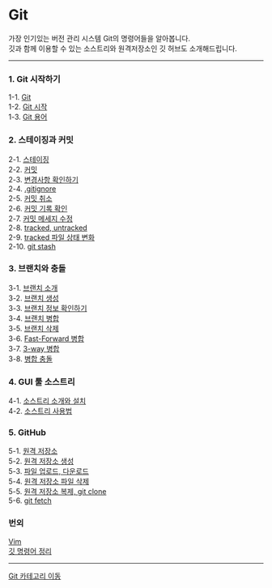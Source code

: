 # Git
가장 인기있는 버전 관리 시스템 Git의 명령어들을 알아봅니다. <br/>
깃과 함께 이용할 수 있는 소스트리와 원격저장소인 깃 허브도 소개해드립니다.

---
### 1. Git 시작하기
1-1. [Git](https://velog.io/@bami/Git-Git) <br/>
1-2. [Git 시작](https://velog.io/@bami/Git-Git-%EC%8B%9C%EC%9E%91%ED%95%98%EA%B8%B0) <br/>
1-3. [Git 용어](https://velog.io/@bami/Git-Git-%EC%95%8C%EC%95%84%EB%B3%B4%EA%B8%B0) <br/>

### 2. 스테이징과 커밋
2-1. [스테이징](https://velog.io/@bami/Git-%EC%8A%A4%ED%85%8C%EC%9D%B4%EC%A7%95) <br/>
2-2. [커밋](https://velog.io/@bami/Git-%EC%BB%A4%EB%B0%8B-Commit) <br/>
2-3. [변경사항 확인하기](https://velog.io/@bami/Git-%EB%B3%80%EA%B2%BD-%EC%82%AC%ED%95%AD%EC%9D%98-%ED%99%95%EC%9D%B8-git-diff) <br/>
2-4. [.gitignore](https://velog.io/@bami/Git-.gitignore) <br/>
2-5. [커밋 취소](https://velog.io/@bami/Git-%EC%BB%A4%EB%B0%8B-%EC%B7%A8%EC%86%8C) <br/>
2-6. [커밋 기록 확인](https://velog.io/@bami/Git-%EC%BB%A4%EB%B0%8B-%EA%B8%B0%EB%A1%9D-%ED%99%95%EC%9D%B8%ED%95%98%EA%B8%B0) <br/>
2-7. [커밋 메세지 수정](https://velog.io/@bami/Git-%EC%BB%A4%EB%B0%8B-%EB%A9%94%EC%84%B8%EC%A7%80%EC%9D%98-%EC%88%98%EC%A0%95) <br/>
2-8. [tracked, untracked](https://velog.io/@bami/Git-tracked-%ED%8C%8C%EC%9D%BC) <br/>
2-9. [tracked 파일 상태 변화](https://velog.io/@bami/Git-tracked-%ED%8C%8C%EC%9D%BC%EC%9D%98-%EC%83%81%ED%83%9C-%EB%B3%80%ED%99%94) <br/>
2-10. [git stash](https://velog.io/@bami/Git-git-stash) <br/>

### 3. 브랜치와 충돌
3-1. [브랜치 소개](https://velog.io/@bami/Git-%EB%B8%8C%EB%9E%9C%EC%B9%98-Branch) <br/>
3-2. [브랜치 생성](https://velog.io/@bami/Git-%EB%B8%8C%EB%9E%9C%EC%B9%98-%EC%83%9D%EC%84%B1) <br/>
3-3. [브랜치 정보 확인하기](https://velog.io/@bami/Git-%EB%B8%8C%EB%9E%9C%EC%B9%98-%EC%A0%95%EB%B3%B4-%ED%99%95%EC%9D%B8%ED%95%98%EA%B8%B0) <br/>
3-4. [브랜치 병합](https://velog.io/@bami/Git-%EB%B3%91%ED%95%A9-Merge) <br/>
3-5. [브랜치 삭제](https://velog.io/@bami/Git-%EB%B8%8C%EB%9E%9C%EC%B9%98-%EC%82%AD%EC%A0%9C) <br/>
3-6. [Fast-Forward 병합](https://velog.io/@bami/Git-Fast-Forward-%EB%B3%91%ED%95%A9) <br/>
3-7. [3-way 병합](https://velog.io/@bami/Git-3-way-%EB%B3%91%ED%95%A9) <br/>
3-8. [병합 충돌](https://velog.io/@bami/Git-%EC%B6%A9%EB%8F%8C) <br/>

### 4. GUI 툴 소스트리
4-1. [소스트리 소개와 설치](https://velog.io/@bami/GitSourcetree-%EC%86%8C%EC%8A%A4-%ED%8A%B8%EB%A6%AC-Sourcetree) <br/>
4-2. [소스트리 사용법](https://velog.io/@bami/Sourcetree-%EC%86%8C%EC%8A%A4%ED%8A%B8%EB%A6%AC-%EC%82%AC%EC%9A%A9%EB%B2%95) <br/>

### 5. GitHub
5-1. [원격 저장소](https://velog.io/@bami/GitGitHub-%EC%9B%90%EA%B2%A9-%EC%A0%80%EC%9E%A5%EC%86%8C) <br/>
5-2. [원격 저장소 생성](https://velog.io/@bami/GitHub-GitHub%EC%97%90-%EC%9B%90%EA%B2%A9-%EC%A0%80%EC%9E%A5%EC%86%8C-%EB%A7%8C%EB%93%A4%EA%B8%B0) <br/>
5-3. [파일 업로드, 다운로드](https://velog.io/@bami/GitGitHub-%EC%9B%90%EA%B2%A9-%EC%A0%80%EC%9E%A5%EC%86%8C%EC%97%90-%ED%8C%8C%EC%9D%BC-%EC%98%AC%EB%A6%AC%EA%B8%B0%EC%99%80-%EB%82%B4%EB%A0%A4%EB%B0%9B%EA%B8%B0) <br/>
5-4. [원격 저장소 파일 삭제](https://velog.io/@bami/GitGithub-%EC%9B%90%EA%B2%A9-%EC%A0%80%EC%9E%A5%EC%86%8C%EC%9D%98-%ED%8C%8C%EC%9D%BC%EC%9D%84-%EC%A7%80%EC%9A%B0%EA%B8%B0) <br/>
5-5. [원격 저장소 복제, git clone](https://velog.io/@bami/Git-%EC%9B%90%EA%B2%A9-%EC%A0%80%EC%9E%A5%EC%86%8C%EC%9D%98-%EB%B3%B5%EC%A0%9C-git-clone) <br/>
5-6. [git fetch](https://velog.io/@bami/Git-fetch)

### 번외
[Vim](https://velog.io/@bami/GitVim-Vim-%EA%B8%B0%EC%B4%88-%EB%B0%B0%EC%9A%B0%EA%B8%B0) <br/>
[깃 명령어 정리](https://bamtory29.tistory.com/entry/Git-%EA%B9%83-%EB%AA%85%EB%A0%B9%EC%96%B4-%EC%A0%95%EB%A6%AC?category=988312) <br/>

---
[Git 카테고리 이동](https://velog.io/@bami/series/Git) <br/>